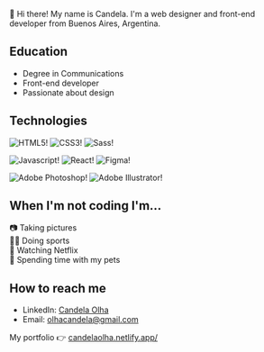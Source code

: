 👋 Hi there! My name is Candela. I'm a web designer and front-end developer from Buenos Aires, Argentina.

## Education

- Degree in Communications
- Front-end developer
- Passionate about design

## Technologies

![HTML5!](https://img.shields.io/badge/HTML5-E34F26?style=for-the-badge&logo=html5&logoColor=white)
![CSS3!](https://img.shields.io/badge/CSS3-1572B6?style=for-the-badge&logo=css3&logoColor=white)
![Sass!](https://img.shields.io/badge/Sass-CC6699?style=for-the-badge&logo=sass&logoColor=white)

![Javascript!](https://img.shields.io/badge/JavaScript-323330?style=for-the-badge&logo=javascript&logoColor=F7DF1E)
![React!](https://img.shields.io/badge/React-20232A?style=for-the-badge&logo=react&logoColor=61DAFB)
![Figma!](https://img.shields.io/badge/Figma-F24E1E?style=for-the-badge&logo=figma&logoColor=white)

![Adobe Photoshop!](https://img.shields.io/badge/Adobe%20Photoshop-31A8FF?style=for-the-badge&logo=Adobe%20Photoshop&logoColor=black)
![Adobe Illustrator!](https://img.shields.io/badge/Adobe%20Illustrator-FF9A00?style=for-the-badge&logo=adobe%20illustrator&logoColor=white)

## When I'm not coding I'm...

📷 Taking pictures   
🏃‍♀️ Doing sports  
🍿 Watching Netflix  
🐶 Spending time with my pets

## How to reach me

- LinkedIn: [Candela Olha](https://www.linkedin.com/in/candela-olha/)
- Email: [olhacandela@gmail.com](mailto:olhacandela@gmail.com)

My portfolio 👉 [candelaolha.netlify.app/](https://candelaolha.netlify.app/)
